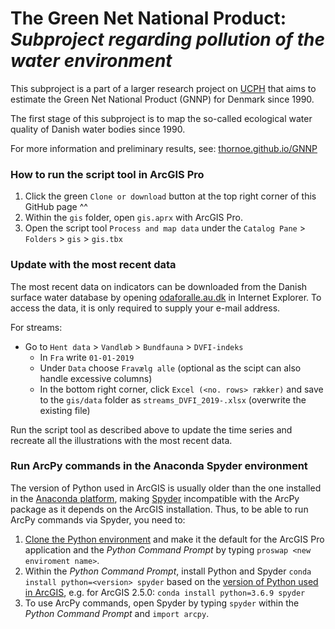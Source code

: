# The Green Net National Product: *Subproject regarding pollution of the water environment*

This subproject is a part of a larger research project on [UCPH](https://www.ku.dk/english/) that aims to estimate the Green Net National Product (GNNP) for Denmark since 1990.

The first stage of this subproject is to map the so-called ecological water quality of Danish water bodies since 1990.

For more information and preliminary results, see: [thornoe.github.io/GNNP](https://thornoe.github.io/GNNP/)


### How to run the script tool in ArcGIS Pro

1. Click the green `Clone or download` button at the top right corner of this GitHub page ^^
2. Within the `gis` folder, open `gis.aprx` with ArcGIS Pro.
3. Open the script tool `Process and map data` under the `Catalog Pane` > `Folders` > `gis` > `gis.tbx`


### Update with the most recent data
The most recent data on indicators can be downloaded from the Danish surface water database by opening [odaforalle.au.dk](https://odaforalle.au.dk/) in Internet Explorer. To access the data, it is only required to supply your e-mail address.

For streams:

- Go to `Hent data` > `Vandløb` > `Bundfauna` > `DVFI-indeks`
  - In `Fra` write `01-01-2019`
  - Under `Data` choose `Fravælg alle` (optional as the scipt can also handle excessive columns)
  - In the bottom right corner, click `Excel (<no. rows> rækker)` and save to the `gis/data` folder as `streams_DVFI_2019-.xlsx` (overwrite the existing file)

Run the script tool as described above to update the time series and recreate all the illustrations with the most recent data.


### Run ArcPy commands in the Anaconda Spyder environment
The version of Python used in ArcGIS is usually older than the one installed in the [Anaconda platform](https://www.anaconda.com/distribution/), making [Spyder](https://www.spyder-ide.org/) incompatible with the ArcPy package as it depends on the ArcGIS installation. Thus, to be able to run ArcPy commands via Spyder, you need to:
1. [Clone the Python environment](https://support.esri.com/en/technical-article/000020560) and make it the default for the ArcGIS Pro application and the *Python Command Prompt* by typing `proswap <new enviroment name>`.
2. Within the *Python Command Prompt*, install Python and Spyder `conda install python=<version> spyder` based on the [version of Python used in ArcGIS](https://support.esri.com/en/technical-article/000013224), e.g. for ArcGIS 2.5.0: `conda install python=3.6.9 spyder`
3. To use ArcPy commands, open Spyder by typing `spyder` within the *Python Command Prompt* and `import arcpy`.
